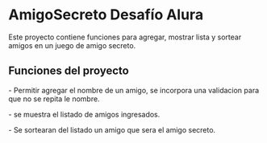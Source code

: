 # AmigoSecreto Desafío Alura

<p1>Este proyecto contiene funciones para agregar, mostrar lista y sortear amigos en un juego de amigo secreto.</p1>

## Funciones del proyecto

<p1>- Permitir agregar el nombre de un amigo, se incorpora una validacion para que no se repita le nombre.</p1>

<p1>- se muestra el listado de amigos ingresados.</p1>

<p1>- Se sortearan del listado un amigo que sera el amigo secreto.</p1>


